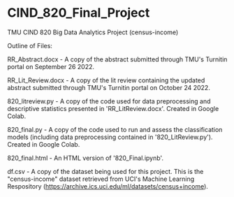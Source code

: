 # CIND_820_Final_Project
TMU CIND 820 Big Data Analytics Project (census-income)

Outline of Files:

RR_Abstract.docx - A copy of the abstract submitted through TMU's Turnitin portal on September 26 2022.

RR_Lit_Review.docx - A copy of the lit review containing the updated abstract submitted through TMU's Turnitin portal on October 24 2022.

820_litreview.py - A copy of the code used for data preprocessing and descriptive statistics presented in 'RR_LitReview.docx'. Created in Google Colab.

820_final.py - A copy of the code used to run and assess the classification models (including data preprocessing contained in '820_LitReview.py'). Created in Google Colab.

820_final.html - An HTML version of '820_Final.ipynb'.

df.csv - A copy of the dataset being used for this project. This is the "census-income" dataset retrieved from UCI's Machine Learning Respository (https://archive.ics.uci.edu/ml/datasets/census+income).

